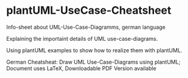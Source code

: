 # plantUML-UseCase-Cheatsheet
Info-sheet about UML-Use-Case-Diagramms, german language

Explaining the importaint details of UML use-case-diagrams.

Using plantUML examples to show how to realize them with plantUML.

German Cheatsheat: Draw UML Use-Case-Diagrams using plantUML; Document uses LaTeX, Downloadable PDF Version available

